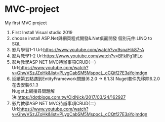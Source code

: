 # MVC-project
My first MVC project

1. First Install Visual studio 2019
2. choose install ASP.Net與網頁程式開發&.Net桌面開發  個別元件:LINQ to SQL
3. 影片學習1-1 Url:https://www.youtube.com/watch?v=9spaHik87-A
4. 影片教學1-2 Url:https://www.youtube.com/watch?v=BFkIFg1iFLo
5. 影片教學ASP NET MVC待辦事項CRUD(一) 
Url:https://www.youtube.com/watch?v=GhwVSzJZoHk&list=PLygCabSM5MspocL_cCQtf27E3aYojmdgn
7. 延續第五點遇到EntityFramework問題(6.2.0 -> 6.1.3) Nuget套件先移除6.2.0 在去安裝6.1.3  
Nuget上網搜尋問題解決:https://dotblogs.com.tw/OldNick/2017/03/24/162927
9. 影片教學ASP NET MVC待辦事項CRUD(二) 
Url:https://www.youtube.com/watch?v=GhwVSzJZoHk&list=PLygCabSM5MspocL_cCQtf27E3aYojmdgn

